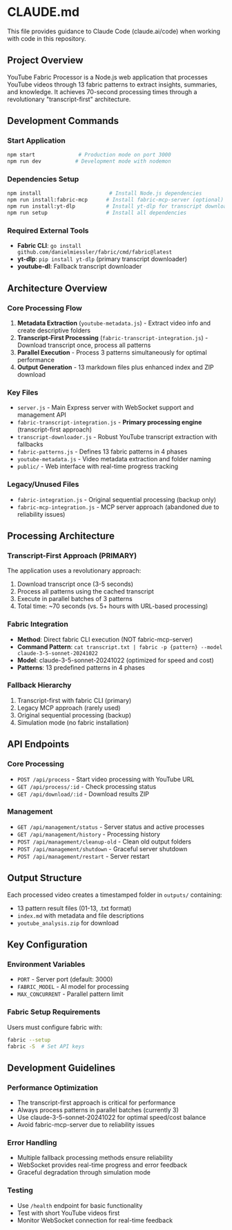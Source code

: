 # CLAUDE.md

This file provides guidance to Claude Code (claude.ai/code) when working with code in this repository.

## Project Overview

YouTube Fabric Processor is a Node.js web application that processes YouTube videos through 13 fabric patterns to extract insights, summaries, and knowledge. It achieves 70-second processing times through a revolutionary "transcript-first" architecture.

## Development Commands

### Start Application
```bash
npm start              # Production mode on port 3000
npm run dev           # Development mode with nodemon
```

### Dependencies Setup
```bash
npm install                      # Install Node.js dependencies
npm run install:fabric-mcp      # Install fabric-mcp-server (optional)
npm run install:yt-dlp          # Install yt-dlp for transcript download
npm run setup                   # Install all dependencies
```

### Required External Tools
- **Fabric CLI**: `go install github.com/danielmiessler/fabric/cmd/fabric@latest`
- **yt-dlp**: `pip install yt-dlp` (primary transcript downloader)
- **youtube-dl**: Fallback transcript downloader

## Architecture Overview

### Core Processing Flow
1. **Metadata Extraction** (`youtube-metadata.js`) - Extract video info and create descriptive folders
2. **Transcript-First Processing** (`fabric-transcript-integration.js`) - Download transcript once, process all patterns
3. **Parallel Execution** - Process 3 patterns simultaneously for optimal performance
4. **Output Generation** - 13 markdown files plus enhanced index and ZIP download

### Key Files
- `server.js` - Main Express server with WebSocket support and management API
- `fabric-transcript-integration.js` - **Primary processing engine** (transcript-first approach)
- `transcript-downloader.js` - Robust YouTube transcript extraction with fallbacks
- `fabric-patterns.js` - Defines 13 fabric patterns in 4 phases
- `youtube-metadata.js` - Video metadata extraction and folder naming
- `public/` - Web interface with real-time progress tracking

### Legacy/Unused Files
- `fabric-integration.js` - Original sequential processing (backup only)
- `fabric-mcp-integration.js` - MCP server approach (abandoned due to reliability issues)

## Processing Architecture

### Transcript-First Approach (PRIMARY)
The application uses a revolutionary approach:
1. Download transcript once (3-5 seconds)
2. Process all patterns using the cached transcript
3. Execute in parallel batches of 3 patterns
4. Total time: ~70 seconds (vs. 5+ hours with URL-based processing)

### Fabric Integration
- **Method**: Direct fabric CLI execution (NOT fabric-mcp-server)
- **Command Pattern**: `cat transcript.txt | fabric -p {pattern} --model claude-3-5-sonnet-20241022`
- **Model**: claude-3-5-sonnet-20241022 (optimized for speed and cost)
- **Patterns**: 13 predefined patterns in 4 phases

### Fallback Hierarchy
1. Transcript-first with fabric CLI (primary)
2. Legacy MCP approach (rarely used)
3. Original sequential processing (backup)
4. Simulation mode (no fabric installation)

## API Endpoints

### Core Processing
- `POST /api/process` - Start video processing with YouTube URL
- `GET /api/process/:id` - Check processing status
- `GET /api/download/:id` - Download results ZIP

### Management
- `GET /api/management/status` - Server status and active processes
- `GET /api/management/history` - Processing history
- `POST /api/management/cleanup-old` - Clean old output folders
- `POST /api/management/shutdown` - Graceful server shutdown
- `POST /api/management/restart` - Server restart

## Output Structure

Each processed video creates a timestamped folder in `outputs/` containing:
- 13 pattern result files (01-13, .txt format)
- `index.md` with metadata and file descriptions
- `youtube_analysis.zip` for download

## Key Configuration

### Environment Variables
- `PORT` - Server port (default: 3000)
- `FABRIC_MODEL` - AI model for processing
- `MAX_CONCURRENT` - Parallel pattern limit

### Fabric Setup Requirements
Users must configure fabric with:
```bash
fabric --setup
fabric -S  # Set API keys
```

## Development Guidelines

### Performance Optimization
- The transcript-first approach is critical for performance
- Always process patterns in parallel batches (currently 3)
- Use claude-3-5-sonnet-20241022 for optimal speed/cost balance
- Avoid fabric-mcp-server due to reliability issues

### Error Handling
- Multiple fallback processing methods ensure reliability
- WebSocket provides real-time progress and error feedback
- Graceful degradation through simulation mode

### Testing
- Use `/health` endpoint for basic functionality
- Test with short YouTube videos first
- Monitor WebSocket connection for real-time feedback